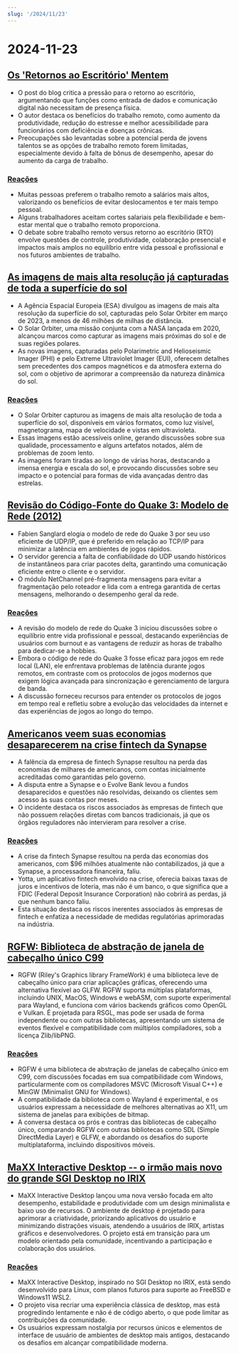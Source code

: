```yaml
---
slug: '/2024/11/23'
---
```


# 2024-11-23

## [Os 'Retornos ao Escritório' Mentem](https://blog.avas.space/rto/)

- O post do blog critica a pressão para o retorno ao escritório, argumentando que funções como entrada de dados e comunicação digital não necessitam de presença física.
- O autor destaca os benefícios do trabalho remoto, como aumento da produtividade, redução do estresse e melhor acessibilidade para funcionários com deficiência e doenças crônicas.
- Preocupações são levantadas sobre a potencial perda de jovens talentos se as opções de trabalho remoto forem limitadas, especialmente devido à falta de bônus de desempenho, apesar do aumento da carga de trabalho.

### [Reações](https://news.ycombinator.com/item?id=42221623)

- Muitas pessoas preferem o trabalho remoto a salários mais altos, valorizando os benefícios de evitar deslocamentos e ter mais tempo pessoal.
- Alguns trabalhadores aceitam cortes salariais pela flexibilidade e bem-estar mental que o trabalho remoto proporciona.
- O debate sobre trabalho remoto versus retorno ao escritório (RTO) envolve questões de controle, produtividade, colaboração presencial e impactos mais amplos no equilíbrio entre vida pessoal e profissional e nos futuros ambientes de trabalho.

## [As imagens de mais alta resolução já capturadas de toda a superfície do sol](https://www.smithsonianmag.com/smart-news/check-out-the-highest-resolution-images-ever-captured-of-the-suns-entire-surface-180985518/)

- A Agência Espacial Europeia (ESA) divulgou as imagens de mais alta resolução da superfície do sol, capturadas pelo Solar Orbiter em março de 2023, a menos de 46 milhões de milhas de distância.
- O Solar Orbiter, uma missão conjunta com a NASA lançada em 2020, alcançou marcos como capturar as imagens mais próximas do sol e de suas regiões polares.
- As novas imagens, capturadas pelo Polarimetric and Helioseismic Imager (PHI) e pelo Extreme Ultraviolet Imager (EUI), oferecem detalhes sem precedentes dos campos magnéticos e da atmosfera externa do sol, com o objetivo de aprimorar a compreensão da natureza dinâmica do sol.

### [Reações](https://news.ycombinator.com/item?id=42220155)

- O Solar Orbiter capturou as imagens de mais alta resolução de toda a superfície do sol, disponíveis em vários formatos, como luz visível, magnetograma, mapa de velocidade e vistas em ultravioleta.
- Essas imagens estão acessíveis online, gerando discussões sobre sua qualidade, processamento e alguns artefatos notados, além de problemas de zoom lento.
- As imagens foram tiradas ao longo de várias horas, destacando a imensa energia e escala do sol, e provocando discussões sobre seu impacto e o potencial para formas de vida avançadas dentro das estrelas.

## [Revisão do Código-Fonte do Quake 3: Modelo de Rede (2012)](https://fabiensanglard.net/quake3/network.php)

- Fabien Sanglard elogia o modelo de rede do Quake 3 por seu uso eficiente de UDP/IP, que é preferido em relação ao TCP/IP para minimizar a latência em ambientes de jogos rápidos.
- O servidor gerencia a falta de confiabilidade do UDP usando históricos de instantâneos para criar pacotes delta, garantindo uma comunicação eficiente entre o cliente e o servidor.
- O módulo NetChannel pré-fragmenta mensagens para evitar a fragmentação pelo roteador e lida com a entrega garantida de certas mensagens, melhorando o desempenho geral da rede.

### [Reações](https://news.ycombinator.com/item?id=42218532)

- A revisão do modelo de rede do Quake 3 iniciou discussões sobre o equilíbrio entre vida profissional e pessoal, destacando experiências de usuários com burnout e as vantagens de reduzir as horas de trabalho para dedicar-se a hobbies.
- Embora o código de rede do Quake 3 fosse eficaz para jogos em rede local (LAN), ele enfrentava problemas de latência durante jogos remotos, em contraste com os protocolos de jogos modernos que exigem lógica avançada para sincronização e gerenciamento de largura de banda.
- A discussão forneceu recursos para entender os protocolos de jogos em tempo real e refletiu sobre a evolução das velocidades da internet e das experiências de jogos ao longo do tempo.

## [Americanos veem suas economias desaparecerem na crise fintech da Synapse](https://www.cnbc.com/2024/11/22/synapse-bankruptcy-thousands-of-americans-see-their-savings-vanish.html)

- A falência da empresa de fintech Synapse resultou na perda das economias de milhares de americanos, com contas inicialmente acreditadas como garantidas pelo governo.
- A disputa entre a Synapse e o Evolve Bank levou a fundos desaparecidos e questões não resolvidas, deixando os clientes sem acesso às suas contas por meses.
- O incidente destaca os riscos associados às empresas de fintech que não possuem relações diretas com bancos tradicionais, já que os órgãos reguladores não intervieram para resolver a crise.

### [Reações](https://news.ycombinator.com/item?id=42219407)

- A crise da fintech Synapse resultou na perda das economias dos americanos, com $96 milhões atualmente não contabilizados, já que a Synapse, a processadora financeira, faliu.
- Yotta, um aplicativo fintech envolvido na crise, oferecia baixas taxas de juros e incentivos de loteria, mas não é um banco, o que significa que a FDIC (Federal Deposit Insurance Corporation) não cobrirá as perdas, já que nenhum banco faliu.
- Esta situação destaca os riscos inerentes associados às empresas de fintech e enfatiza a necessidade de medidas regulatórias aprimoradas na indústria.

## [RGFW: Biblioteca de abstração de janela de cabeçalho único C99](https://github.com/ColleagueRiley/RGFW)

- RGFW (Riley's Graphics library FrameWork) é uma biblioteca leve de cabeçalho único para criar aplicações gráficas, oferecendo uma alternativa flexível ao GLFW. RGFW suporta múltiplas plataformas, incluindo UNIX, MacOS, Windows e webASM, com suporte experimental para Wayland, e funciona com vários backends gráficos como OpenGL e Vulkan. É projetada para RSGL, mas pode ser usada de forma independente ou com outras bibliotecas, apresentando um sistema de eventos flexível e compatibilidade com múltiplos compiladores, sob a licença Zlib/libPNG.

### [Reações](https://news.ycombinator.com/item?id=42217535)

- RGFW é uma biblioteca de abstração de janelas de cabeçalho único em C99, com discussões focadas em sua compatibilidade com Windows, particularmente com os compiladores MSVC (Microsoft Visual C++) e MinGW (Minimalist GNU for Windows).
- A compatibilidade da biblioteca com o Wayland é experimental, e os usuários expressam a necessidade de melhores alternativas ao X11, um sistema de janelas para exibições de bitmap.
- A conversa destaca os prós e contras das bibliotecas de cabeçalho único, comparando RGFW com outras bibliotecas como SDL (Simple DirectMedia Layer) e GLFW, e abordando os desafios do suporte multiplataforma, incluindo dispositivos móveis.

## [MaXX Interactive Desktop -- o irmão mais novo do grande SGI Desktop no IRIX](https://docs.maxxinteractive.com/)

- MaXX Interactive Desktop lançou uma nova versão focada em alto desempenho, estabilidade e produtividade com um design minimalista e baixo uso de recursos. O ambiente de desktop é projetado para aprimorar a criatividade, priorizando aplicativos do usuário e minimizando distrações visuais, atendendo a usuários de IRIX, artistas gráficos e desenvolvedores. O projeto está em transição para um modelo orientado pela comunidade, incentivando a participação e colaboração dos usuários.

### [Reações](https://news.ycombinator.com/item?id=42218184)

- MaXX Interactive Desktop, inspirado no SGI Desktop no IRIX, está sendo desenvolvido para Linux, com planos futuros para suporte ao FreeBSD e Windows11 WSL2.
- O projeto visa recriar uma experiência clássica de desktop, mas está progredindo lentamente e não é de código aberto, o que pode limitar as contribuições da comunidade.
- Os usuários expressam nostalgia por recursos únicos e elementos de interface de usuário de ambientes de desktop mais antigos, destacando os desafios em alcançar compatibilidade moderna.

<head>
  <meta property="og:title" content="Os 'Retornos ao Escritório' Mentem" />
  <meta property="og:type" content="website" />
  <meta property="og:image" content="https://og.cho.sh/api/og/?title=Os%20'Retornos%20ao%20Escrit%C3%B3rio'%20Mentem&subheading=s%C3%A1bado%2C%2023%20de%20novembro%20de%202024%3A%20Resumo%20do%20Hacker%20News" />
</head>
